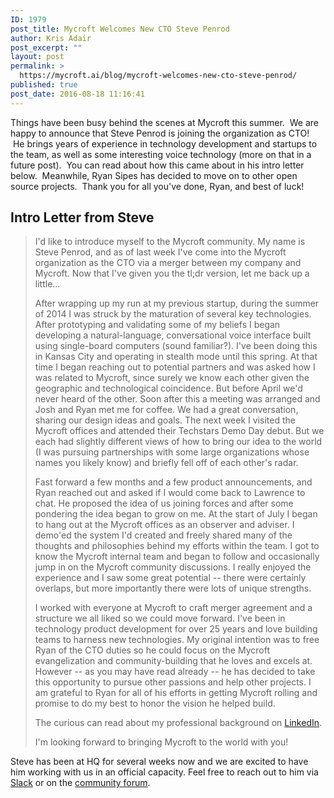 ```yaml
---
ID: 1979
post_title: Mycroft Welcomes New CTO Steve Penrod
author: Kris Adair
post_excerpt: ""
layout: post
permalink: >
  https://mycroft.ai/blog/mycroft-welcomes-new-cto-steve-penrod/
published: true
post_date: 2016-08-18 11:16:41
---
```

Things have been busy behind the scenes at Mycroft this summer.  We are happy to announce that Steve Penrod is joining the organization as CTO!  He brings years of experience in technology development and startups to the team, as well as some interesting voice technology (more on that in a future post).  You can read about how this came about in his intro letter below.  Meanwhile, Ryan Sipes has decided to move on to other open source projects.  Thank you for all you've done, Ryan, and best of luck!
<h2>Intro Letter from Steve</h2>
<blockquote>I'd like to introduce myself to the Mycroft community. My name is Steve Penrod, and as of last week I've come into the Mycroft organization as the CTO via a merger between my company and Mycroft. Now that I've given you the tl;dr version, let me back up a little...

After wrapping up my run at my previous startup, during the summer of 2014 I was struck by the maturation of several key technologies. After prototyping and validating some of my beliefs I began developing a natural-language, conversational voice interface built using single-board computers (sound familiar?). I've been doing this in Kansas City and operating in stealth mode until this spring. At that time I began reaching out to potential partners and was asked how I was related to Mycroft, since surely we know each other given the geographic and technological coincidence. But before April we'd never heard of the other.
Soon after this a meeting was arranged and Josh and Ryan met me for coffee. We had a great conversation, sharing our design ideas and goals. The next week I visited the Mycroft offices and attended their Techstars Demo Day debut. But we each had slightly different views of how to bring our idea to the world (I was pursuing partnerships with some large organizations whose names you likely know) and briefly fell off of each other's radar.

Fast forward a few months and a few product announcements, and Ryan reached out and asked if I would come back to Lawrence to chat. He proposed the idea of us joining forces and after some pondering the idea began to grow on me. At the start of July I began to hang out at the Mycroft offices as an observer and adviser. I demo'ed the system I'd created and freely shared many of the thoughts and philosophies behind my efforts within the team. I got to know the Mycroft internal team and began to follow and occasionally jump in on the Mycroft community discussions. I really enjoyed the experience and I saw some great potential -- there were certainly overlaps, but more importantly there were lots of unique strengths.

I worked with everyone at Mycroft to craft merger agreement and a structure we all liked so we could move forward. I've been in technology product development for over 25 years and love building teams to harness new technologies. My original intention was to free Ryan of the CTO duties so he could focus on the Mycroft evangelization and community-building that he loves and excels at. However -- as you may have read already -- he has decided to take this opportunity to pursue other passions and help other projects. I am grateful to Ryan for all of his efforts in getting Mycroft rolling and promise to do my best to honor the vision he helped build.

The curious can read about my professional background on <a href="https://www.linkedin.com/in/steve-penrod-60b1813">LinkedIn</a>.

I'm looking forward to bringing Mycroft to the world with you!</blockquote>
Steve has been at HQ for several weeks now and we are excited to have him working with us in an official capacity. Feel free to reach out to him via <a href="https://mycroftai.slack.com/messages/general/">Slack</a> or on the <a href="https://community.mycroft.ai/">community forum</a>.